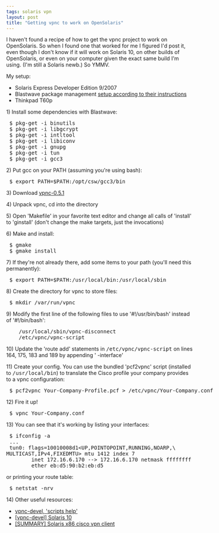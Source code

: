 ```yaml
---
tags: solaris vpn
layout: post
title: "Getting vpnc to work on OpenSolaris"
---
```




<p> I haven't found a recipe of how to get the vpnc project to work
on OpenSolaris. So when I found one that worked for me I figured I'd
post it, even though I don't know if it will work on Solaris 10, on
other builds of OpenSolaris, or even on your computer given the exact
same build I'm using. (I'm still a Solaris newb.) So YMMV.</p>
  
<p> My setup: </p>
  
<ul>
  <li>Solaris Express Developer Edition 9/2007</li>
  <li>Blastwave package management <a href="http://www.blastwave.org/howto.html">setup according to their instructions</a></li>
  <li>Thinkpad T60p</li>
</ul>

<p>
1) Install some dependencies with Blastwave:
</p>

  
<pre class="sourceCode">
 $ pkg-get -i binutils
 $ pkg-get -i libgcrypt
 $ pkg-get -i intltool
 $ pkg-get -i libiconv
 $ pkg-get -i gnupg
 $ pkg-get -i tun
 $ pkg-get -i gcc3
</pre>

<p>
2) Put gcc on your PATH (assuming you're using bash):
</p>
  
<pre class="sourceCode">
 $ export PATH=$PATH:/opt/csw/gcc3/bin
</pre>

<p>
3) Download <a href="http://www.unix-ag.uni-kl.de/~massar/vpnc/vpnc-0.5.1.tar.gz">vpnc-0.5.1</a>   
</p>

<p>
4) Unpack vpnc, cd into the directory
</p>

<p>
5) Open 'Makefile' in your favorite text editor and change all calls
of 'install' to 'ginstall' (don't change the make targets, just the
invocations)
</p>

<p>
6) Make and install:
</p>
  
<pre class="sourceCode">
 $ gmake
 $ gmake install
</pre>

<p>
7) If they're not already there, add some items to your path (you'll
need this permanently):
</p>
  
<pre class="sourceCode">
 $ export PATH=$PATH:/usr/local/bin:/usr/local/sbin
</pre>

<p>
8) Create the directory for vpnc to store files:
</p>
  
<pre class="sourceCode">
 $ mkdir /var/run/vpnc
</pre>

<p>
9) Modify the first line of the following files to use
'#!/usr/bin/bash' instead of '#!/bin/bash':
</p>
  
<pre class="sourceCode">
    /usr/local/sbin/vpnc-disconnect
    /etc/vpnc/vpnc-script
</pre>

<p>
10) Update the 'route add' statements in <tt>/etc/vpnc/vpnc-script</tt> on
lines 164, 175, 183 and 189 by appending ' -interface'
</p>

<p>
11) Create your config. You can use the bundled 'pcf2vpnc' script
(installed to <tt>/usr/local/bin</tt>) to translate the Cisco profile your
company provides to a vpnc configuration:
</p>
  
<pre class="sourceCode">
 $ pcf2vpnc Your-Company-Profile.pcf > /etc/vpnc/Your-Company.conf
</pre>

<p>
12) Fire it up!
</p>
  
<pre class="sourceCode">
 $ vpnc Your-Company.conf
</pre>

<p>
13) You can see that it's working by listing your interfaces:
</p>
  
<pre class="sourceCode">
 $ ifconfig -a
 ...
 tun0: flags=10010008d1&lt;UP,POINTOPOINT,RUNNING,NOARP,\
MULTICAST,IPv4,FIXEDMTU&gt; mtu 1412 index 7
        inet 172.16.6.170 --> 172.16.6.170 netmask ffffffff
        ether eb:d5:90:b2:eb:d5
</pre>

<p>
or printing your route table:
</p>
  
<pre class="sourceCode">
 $ netstat -nrv
</pre>

<p>
14) Other useful resources:
</p>
  
<ul>
  <li><a href="http://www.gossamer-threads.com/lists/vpnc/devel/2058">vpnc-devel, 'scripts help'</a></li>
  <li><a href="http://lists.unix-ag.uni-kl.de/pipermail/vpnc-devel/2005-April/000588.html">[vpnc-devel] Solaris 10</a></li>
  <li><a href="http://unix.derkeiler.com/Mailing-Lists/SunManagers/2007-05/msg00130.html">[SUMMARY] Solaris x86 cisco vpn client</a></li>
</ul>


